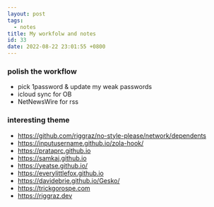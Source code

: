 ```yaml
---
layout: post
tags:
  - notes
title: My workfolw and notes
id: 33
date: 2022-08-22 23:01:55 +0800
---
```


### polish the workflow
- pick 1password & update my weak passwords
- icloud sync for OB
- NetNewsWire for rss


### interesting theme
- https://github.com/riggraz/no-style-please/network/dependents
- https://inputusername.github.io/zola-hook/
- https://prataprc.github.io
- https://samkaj.github.io
- https://yeatse.github.io/
- https://everylittlefox.github.io
- https://davidebrie.github.io/Gesko/
- https://trickgorospe.com
- https://riggraz.dev
